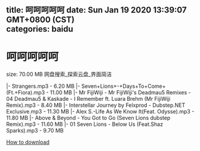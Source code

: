 
title: 呵呵呵呵呵
date: Sun Jan 19 2020 13:39:07 GMT+0800 (CST)    
categories: baidu
---

# 呵呵呵呵呵
size: 70.00 MB
 网盘搜索_探索云盘_界面简洁
 
|- Strangers.mp3 - 6.20 MB
|- Seven+Lions+-+Days+To+Come+(Ft.+Fiora).mp3 - 11.00 MB
|- Mr FijiWiji - Mr FijiWiji's Deadmau5 Remixes - 04 Deadmau5 & Kaskade - I Remember ft. Luara Brehm (Mr FijiWiji Remix).mp3 - 8.40 MB
|- Interstellar Journey by Felxprod - Dubstep.NET Exclusive.mp3 - 11.30 MB
|- Alex S.-Life As We Know It(Feat. Odysse).mp3 - 11.80 MB
|- Above & Beyond - You Got to Go (Seven Lions dubstep Remix).mp3 - 11.60 MB
|- 01 Seven Lions - Below Us (Feat.Shaz Sparks).mp3 - 9.70 MB

[How to download](https://bpcam.bemobtrk.com/go/2ceec3aa-1ca2-46d6-b9ff-aaa5c184517c?jno=1841)